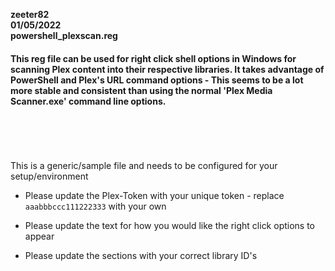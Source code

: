 **zeeter82**  
**01/05/2022**  
**powershell_plexscan.reg**  
  
  
  
  
<h4>This reg file can be used for right click shell options in Windows for scanning Plex  
content into their respective libraries. It takes advantage of PowerShell and Plex's  
URL command options - This seems to be a lot more stable and consistent than using   
the normal 'Plex Media Scanner.exe' command line options.  </h4>
  
  
  
  
<br />
<br />
<br />
<br />
This is a generic/sample file and needs to be configured for your setup/environment  
  
  
  
  
* Please update the Plex-Token with your unique token - replace `aaabbbccc111222333` 
with your own  
  
  
* Please update the text for how you would like the right click options to appear  
  
  
* Please update the sections with your correct library ID's  
  